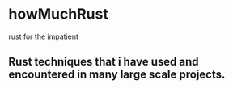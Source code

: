 # howMuchRust
rust for the impatient


## Rust techniques that i have used and encountered in many large scale projects.


